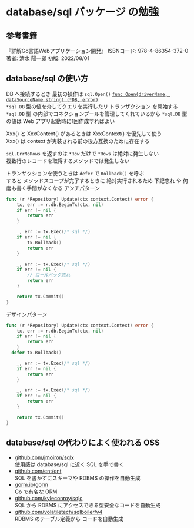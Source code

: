# database/sql パッケージ の勉強
## 参考書籍
『詳解Go言語Webアプリケーション開発』
ISBNコード: 978-4-86354-372-0
著者: 清水 陽一郎
初版: 2022/08/01
## database/sql の使い方
DB へ接続するとき 最初の操作は `sql.Open()` [`func Open(driverName, dataSourceName string) (*DB, error)`](https://pkg.go.dev/database/sql#Open)  
`*sql.DB` 型の値を介してクエリを実行したリ トランザクション を開始する  
`*sql.DB` 型 の内部でコネクションプールを管理してくれているから `*sql.DB` 型の値は Web アプリ起動時に1回作成すればよい  

Xxx() と XxxContext() があるときは XxxContext() を優先して使う  
Xxx() は context が実装される前の後方互換のために存在する  

`sql.ErrNoRows` を返すのは `*Row` だけで `*Rows` は絶対に発生しない  
複数行のレコードを取得するメソッドでは発生しない  

トランザクションを使うときは `defer` で `Rollback()` を呼ぶ  
すると メソッドスコープが完了するときに 絶対実行されるため 下記忘れ や 何度も書く手間がなくなる
アンチパターン  
```go
func (r *Repository) Update(ctx context.Context) error {
	tx, err := r.db.BeginTx(ctx, nil)
	if err != nil {
		return err
	}

	_, err := tx.Exec(/* sql */)
	if err != nil {
		tx.Rollback()
		return err
	}

	_, err := tx.Exec(/* sql */)
	if err != nil {
		// ロールバック忘れ
		return err
	}

	return tx.Commit()
}
```
デザインパターン  
```go
func (r *Repository) Update(ctx context.Context) error {
	tx, err := r.db.BeginTx(ctx, nil)
	if err != nil {
		return err
	}
  defer tx.Rollback()

	_, err := tx.Exec(/* sql */)
	if err != nil {
		return err
	}

	_, err := tx.Exec(/* sql */)
	if err != nil {
		return err
	}

	return tx.Commit()
}
```

## database/sql の代わりによく使われる OSS  
- [github.com/jmoiron/sqlx](https://github.com/jmoiron/sqlx)  
使用感は database/sql に近く SQL を手で書く  
- [github.com/ent/ent](https://github.com/ent/ent)  
SQL を書かずにスキーマや RDBMS の操作を自動生成  
- [gorm.io/gorm](https://gorm.io/)  
Go で有名な ORM  
- [github.com/kyleconroy/sqlc](https://github.com/kyleconroy/sqlc)  
SQL から RDBMS にアクセスできる型安全なコードを自動生成  
- [github.com/volatiletech/sqlboiler/v4](https://github.com/volatiletech/sqlboiler)  
RDBMS のテーブル定義から コードを自動生成  
